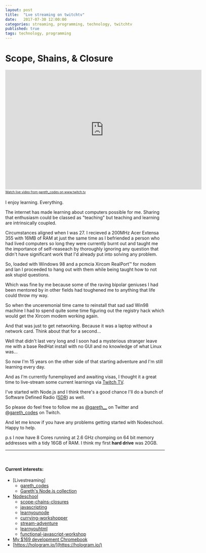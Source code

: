 ```yaml
---
layout: post
title:  "Lve streaming on twitchtv"
date:   2017-07-30 12:00:00
categories: streaming, programming, technology, twitchtv
published: true
tags: technology, programming
---
```


# Scope, Shains, & Closure
<iframe src="https://player.twitch.tv/?video=v162629144&autoplay=false" frameborder="0" allowfullscreen="true" scrolling="no" height="378" width="620"></iframe><a href="https://www.twitch.tv/gareth_codes?tt_medium=live_embed&tt_content=text_link" style="padding:2px 0px 4px; display:block; width:345px; font-weight:normal; font-size:10px; text-decoration:underline;">Watch live video from gareth_codes on www.twitch.tv</a>

I enjoy learning. Everything. 

The internet has made learning about computers possible for me. Sharing that enthusiasm could be classed as "teaching" but teaching and learning are intrinsically coupled.

<!--more-->

Circumstances aligned when I was 27. I recieved a 200MHz Acer Extensa 355 with 16MB of RAM at just the same time as I befriended a person who had lived computers so long they were currently burnt out and taught me the importance of self-reaseach by thoroughly ignoring any question that didn't have significant work that I'd already put into solving any problem.

So, loaded with Windows 98 and a pcmcia Xircom RealPort™ for modem and lan I proceeded to hang out with them while being taught how to not ask stupid questions.

Which was fine by me because some of the raving bipolar geniuses I had been mentored by in other fields had toughened me to anything that life could throw my way.

So when the unceremonial time came to reinstall that sad sad Win98 machine I had to spend quite some time figuring out the registry hack which would get the Xircom modem working again.

And that was just to get networking. Because it was a laptop without a network card. Think about that for a second...

Well that didn't last very long and I soon had a mysterious stranger leave me with a base RedHat install with no GUI and no knowledge of what Linux was...

So now I'm 15 years on the other side of that starting adventure and I'm still learning every day. 

And as I'm currently funemployed and awaiting visas, I thought it a great time to live-stream some current learnings via [Twitch TV](https://twitch.tv).

I've started with Node.js and I think there's a good chance I'll do a bunch of Software Defined Radio ([SDR](https://en.wikipedia.org/wiki/Software-defined_radio])) as well.

So please do feel free to follow me as [@gareth__](https://twitter.com/gareth__) on Twitter and [@gareth_codes](https://www.twitch.tv/gareth_codes) on Twitch.

And let me know if you have any problems getting started with Nodeschool. Happy to help.

p.s I now have 8 Cores running at 2.6 GHz chomping on 64 bit memory addresses with a tidy 16GB of RAM. I think my first **hard drive** was 20GB.

<hr>

<br />

#### Current interests:
* [Livestreaming]
    * [gareth_codes](https://www.twitch.tv/gareth_codes)
    * [Gareth\'s Node.js collection](https://www.twitch.tv/videos/162473773)
* [Nodeschool]((https://nodeschool.io))
    * [scope-chains-closures](https://github.com/workshopper/scope-chains-closures)
    * [javascripting](https://github.com/workshopper/javascripting)
    * [learnyounode](https://github.com/workshopper/learnyounode)
    * [currying-workshopper](https://github.com/kishorsharma/currying-workshopper)
    * [stream-adventure](https://github.com/workshopper/stream-adventure)
    * [learnyouhtml](https://github.com/denysdovhan/learnyouhtml)
    * [functional-javascript-workshop](https://github.com/timoxley/functional-javascript-workshop)
* [My $169 development Chromebook](https://blog.lessonslearned.org/building-a-more-secure-development-chromebook/)
* [https://hologram.io/](https://hologram.io/)
